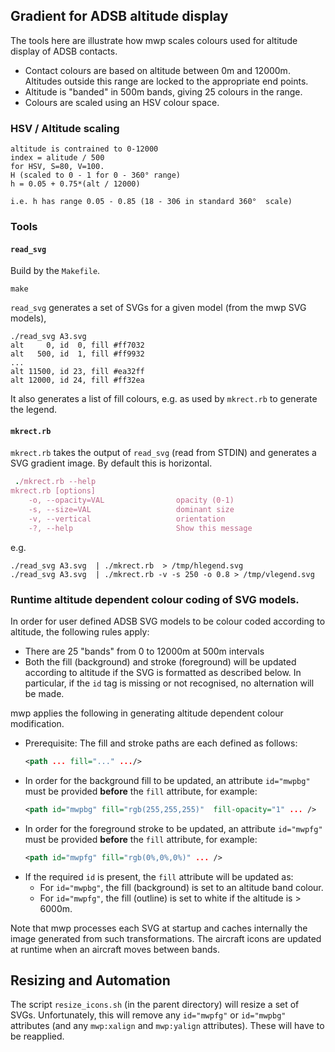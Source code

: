 ## Gradient for ADSB altitude display

The tools here are illustrate how mwp scales colours used for altitude display of ADSB contacts.

* Contact colours are based on altitude between 0m and 12000m. Altitudes outside this range are locked to the appropriate end points.
* Altitude is "banded" in 500m bands, giving 25 colours in the range.
* Colours are scaled using an HSV colour space.

### HSV / Altitude scaling

```
altitude is contrained to 0-12000
index = alitude / 500
for HSV, S=80, V=100.
H (scaled to 0 - 1 for 0 - 360° range)
h = 0.05 + 0.75*(alt / 12000)

i.e. h has range 0.05 - 0.85 (18 - 306 in standard 360°  scale)

```

### Tools

#### `read_svg`

Build by the `Makefile`.

```
make
```

`read_svg` generates a set of SVGs for a given model (from the mwp SVG models),

```
./read_svg A3.svg
alt     0, id  0, fill #ff7032
alt   500, id  1, fill #ff9932
...
alt 11500, id 23, fill #ea32ff
alt 12000, id 24, fill #ff32ea
```

It also generates a list of fill colours, e.g. as used by `mkrect.rb` to generate the legend.

#### `mkrect.rb`

`mkrect.rb` takes the output of `read_svg` (read from STDIN) and generates a SVG gradient image. By default this is horizontal.

``` ruby
 ./mkrect.rb --help
mkrect.rb [options]
    -o, --opacity=VAL                opacity (0-1)
    -s, --size=VAL                   dominant size
    -v, --vertical                   orientation
    -?, --help                       Show this message
```
e.g.

```
./read_svg A3.svg  | ./mkrect.rb  > /tmp/hlegend.svg
./read_svg A3.svg  | ./mkrect.rb -v -s 250 -o 0.8 > /tmp/vlegend.svg
```

### Runtime altitude dependent colour coding of SVG models.

In order for user defined ADSB SVG models to be colour coded according to altitude, the following rules apply:

* There are 25 "bands" from 0 to 12000m at 500m intervals
* Both the fill (background) and stroke (foreground) will be updated according to altitude if the SVG is formatted as described below. In particular, if the `id` tag is missing or not recognised, no alternation will be made.

mwp applies the following in generating altitude dependent colour modification.

* Prerequisite: The fill and stroke paths are each defined as follows:
  ```xml
  <path ... fill="..." .../>
  ```
* In order for the background fill to be updated, an attribute `id="mwpbg"` must be provided **before** the `fill` attribute, for example:
  ```xml
  <path id="mwpbg" fill="rgb(255,255,255)"  fill-opacity="1" ... />
   ```
* In order for the foreground stroke to be updated, an attribute `id="mwpfg"` must be provided **before** the `fill` attribute, for example:
  ```xml
  <path id="mwpfg" fill="rgb(0%,0%,0%)" ... />
   ```
* If the required `id` is present, the `fill` attribute will be updated as:
  - For `id="mwpbg"`, the fill (background) is set to an altitude band colour.
  - For `id="mwpfg"`, the fill (outline) is set to white if the altitude is > 6000m.

Note that mwp processes each SVG at startup and caches internally the image generated from such transformations. The aircraft icons are updated at runtime when an aircraft moves between bands.

## Resizing and Automation

The script `resize_icons.sh` (in the parent directory) will resize a set of SVGs.
Unfortunately, this will remove any `id="mwpfg"` or `id="mwpbg"` attributes (and any `mwp:xalign` and `mwp:yalign` attributes). These will have to be reapplied.
